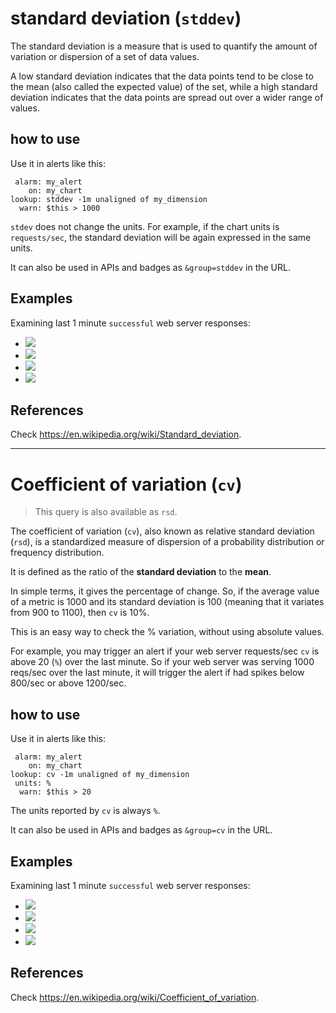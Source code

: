 <!--
title: "standard deviation (`stddev`)"
sidebar_label: "standard deviation (`stddev`)"
custom_edit_url: https://github.com/netdata/netdata/edit/master/web/api/queries/stddev/README.md
learn_status: "Published"
learn_topic_type: "References"
learn_rel_path: "Developers/Web/Api/Queries"
-->

# standard deviation (`stddev`)

The standard deviation is a measure that is used to quantify the amount of variation or dispersion
of a set of data values.

A low standard deviation indicates that the data points tend to be close to the mean (also called the
expected value) of the set, while a high standard deviation indicates that the data points are spread
out over a wider range of values.

## how to use

Use it in alerts like this:

```
 alarm: my_alert
    on: my_chart
lookup: stddev -1m unaligned of my_dimension
  warn: $this > 1000
```

`stdev` does not change the units. For example, if the chart units is `requests/sec`, the standard
deviation will be again expressed in the same units. 

It can also be used in APIs and badges as `&group=stddev` in the URL.

## Examples

Examining last 1 minute `successful` web server responses:

-   ![](https://registry.my-netdata.io/api/v1/badge.svg?chart=web_log_nginx.response_statuses&dimensions=success&group=min&after=-60&label=min)
-   ![](https://registry.my-netdata.io/api/v1/badge.svg?chart=web_log_nginx.response_statuses&dimensions=success&group=average&after=-60&label=average&value_color=yellow)
-   ![](https://registry.my-netdata.io/api/v1/badge.svg?chart=web_log_nginx.response_statuses&dimensions=success&group=stddev&after=-60&label=standard+deviation&value_color=orange)
-   ![](https://registry.my-netdata.io/api/v1/badge.svg?chart=web_log_nginx.response_statuses&dimensions=success&group=max&after=-60&label=max)

## References

Check <https://en.wikipedia.org/wiki/Standard_deviation>.

---

# Coefficient of variation (`cv`)

> This query is also available as `rsd`.

The coefficient of variation (`cv`), also known as relative standard deviation (`rsd`),
is a standardized measure of dispersion of a probability distribution or frequency distribution.

It is defined as the ratio of the **standard deviation** to the **mean**.  

In simple terms, it gives the percentage of change. So, if the average value of a metric is 1000
and its standard deviation is 100 (meaning that it variates from 900 to 1100), then `cv` is 10%.

This is an easy way to check the % variation, without using absolute values.

For example, you may trigger an alert if your web server requests/sec `cv` is above 20 (`%`)
over the last minute. So if your web server was serving 1000 reqs/sec over the last minute,
it will trigger the alert if had spikes below 800/sec or above 1200/sec.

## how to use

Use it in alerts like this:

```
 alarm: my_alert
    on: my_chart
lookup: cv -1m unaligned of my_dimension
 units: %
  warn: $this > 20
```

The units reported by `cv` is always `%`.

It can also be used in APIs and badges as `&group=cv` in the URL.

## Examples

Examining last 1 minute `successful` web server responses:

-   ![](https://registry.my-netdata.io/api/v1/badge.svg?chart=web_log_nginx.response_statuses&dimensions=success&group=min&after=-60&label=min)
-   ![](https://registry.my-netdata.io/api/v1/badge.svg?chart=web_log_nginx.response_statuses&dimensions=success&group=average&after=-60&label=average&value_color=yellow)
-   ![](https://registry.my-netdata.io/api/v1/badge.svg?chart=web_log_nginx.response_statuses&dimensions=success&group=cv&after=-60&label=coefficient+of+variation&value_color=orange&units=pcent)
-   ![](https://registry.my-netdata.io/api/v1/badge.svg?chart=web_log_nginx.response_statuses&dimensions=success&group=max&after=-60&label=max)

## References

Check <https://en.wikipedia.org/wiki/Coefficient_of_variation>.



